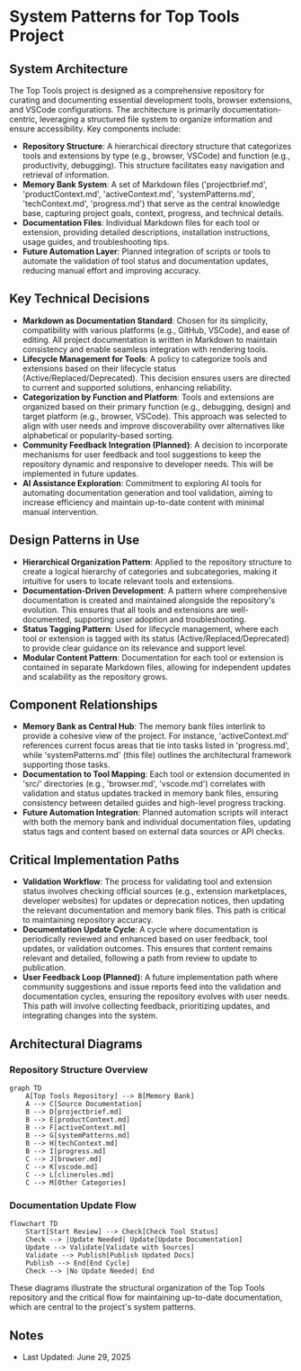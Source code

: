# System Patterns for Top Tools Project

## System Architecture

The Top Tools project is designed as a comprehensive repository for curating and documenting essential development
tools, browser extensions, and VSCode configurations. The architecture is primarily documentation-centric, leveraging a
structured file system to organize information and ensure accessibility. Key components include:

- **Repository Structure**: A hierarchical directory structure that categorizes tools and extensions by type (e.g.,
  browser, VSCode) and function (e.g., productivity, debugging). This structure facilitates easy navigation and
  retrieval of information.
- **Memory Bank System**: A set of Markdown files ('projectbrief.md', 'productContext.md', 'activeContext.md',
  'systemPatterns.md', 'techContext.md', 'progress.md') that serve as the central knowledge base, capturing project
  goals, context, progress, and technical details.
- **Documentation Files**: Individual Markdown files for each tool or extension, providing detailed descriptions,
  installation instructions, usage guides, and troubleshooting tips.
- **Future Automation Layer**: Planned integration of scripts or tools to automate the validation of tool status and
  documentation updates, reducing manual effort and improving accuracy.

## Key Technical Decisions

- **Markdown as Documentation Standard**: Chosen for its simplicity, compatibility with various platforms (e.g., GitHub,
  VSCode), and ease of editing. All project documentation is written in Markdown to maintain consistency and enable
  seamless integration with rendering tools.
- **Lifecycle Management for Tools**: A policy to categorize tools and extensions based on their lifecycle status
  (Active/Replaced/Deprecated). This decision ensures users are directed to current and supported solutions, enhancing
  reliability.
- **Categorization by Function and Platform**: Tools and extensions are organized based on their primary function (e.g.,
  debugging, design) and target platform (e.g., browser, VSCode). This approach was selected to align with user needs
  and improve discoverability over alternatives like alphabetical or popularity-based sorting.
- **Community Feedback Integration (Planned)**: A decision to incorporate mechanisms for user feedback and tool
  suggestions to keep the repository dynamic and responsive to developer needs. This will be implemented in future
  updates.
- **AI Assistance Exploration**: Commitment to exploring AI tools for automating documentation generation and tool
  validation, aiming to increase efficiency and maintain up-to-date content with minimal manual intervention.

## Design Patterns in Use

- **Hierarchical Organization Pattern**: Applied to the repository structure to create a logical hierarchy of categories
  and subcategories, making it intuitive for users to locate relevant tools and extensions.
- **Documentation-Driven Development**: A pattern where comprehensive documentation is created and maintained alongside
  the repository's evolution. This ensures that all tools and extensions are well-documented, supporting user adoption
  and troubleshooting.
- **Status Tagging Pattern**: Used for lifecycle management, where each tool or extension is tagged with its status
  (Active/Replaced/Deprecated) to provide clear guidance on its relevance and support level.
- **Modular Content Pattern**: Documentation for each tool or extension is contained in separate Markdown files,
  allowing for independent updates and scalability as the repository grows.

## Component Relationships

- **Memory Bank as Central Hub**: The memory bank files interlink to provide a cohesive view of the project. For
  instance, 'activeContext.md' references current focus areas that tie into tasks listed in 'progress.md', while
  'systemPatterns.md' (this file) outlines the architectural framework supporting those tasks.
- **Documentation to Tool Mapping**: Each tool or extension documented in 'src/' directories (e.g., 'browser.md',
  'vscode.md') correlates with validation and status updates tracked in memory bank files, ensuring consistency between
  detailed guides and high-level progress tracking.
- **Future Automation Integration**: Planned automation scripts will interact with both the memory bank and individual
  documentation files, updating status tags and content based on external data sources or API checks.

## Critical Implementation Paths

- **Validation Workflow**: The process for validating tool and extension status involves checking official sources
  (e.g., extension marketplaces, developer websites) for updates or deprecation notices, then updating the relevant
  documentation and memory bank files. This path is critical to maintaining repository accuracy.
- **Documentation Update Cycle**: A cycle where documentation is periodically reviewed and enhanced based on user
  feedback, tool updates, or validation outcomes. This ensures that content remains relevant and detailed, following a
  path from review to update to publication.
- **User Feedback Loop (Planned)**: A future implementation path where community suggestions and issue reports feed into
  the validation and documentation cycles, ensuring the repository evolves with user needs. This path will involve
  collecting feedback, prioritizing updates, and integrating changes into the system.

## Architectural Diagrams

### Repository Structure Overview

```mermaid
graph TD
    A[Top Tools Repository] --> B[Memory Bank]
    A --> C[Source Documentation]
    B --> D[projectbrief.md]
    B --> E[productContext.md]
    B --> F[activeContext.md]
    B --> G[systemPatterns.md]
    B --> H[techContext.md]
    B --> I[progress.md]
    C --> J[browser.md]
    C --> K[vscode.md]
    C --> L[clinerules.md]
    C --> M[Other Categories]
```

### Documentation Update Flow

```mermaid
flowchart TD
    Start[Start Review] --> Check[Check Tool Status]
    Check --> |Update Needed| Update[Update Documentation]
    Update --> Validate[Validate with Sources]
    Validate --> Publish[Publish Updated Docs]
    Publish --> End[End Cycle]
    Check --> |No Update Needed| End
```

These diagrams illustrate the structural organization of the Top Tools repository and the critical flow for maintaining
up-to-date documentation, which are central to the project's system patterns.

## Notes

- Last Updated: June 29, 2025
